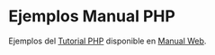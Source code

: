 # Ejemplos Manual PHP
Ejemplos del [Tutorial PHP][php] disponible en [Manual Web][MW].

[php]: http://www.manualweb.net/php/
[MW]: http://www.manualweb.net/